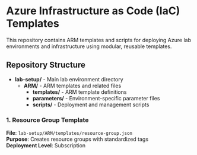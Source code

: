 # Azure Infrastructure as Code (IaC) Templates
This repository contains ARM templates and scripts for deploying Azure lab environments and infrastructure using modular, reusable templates.

## Repository Structure

- **lab-setup/** - Main lab environment directory
  - **ARM/** - ARM templates and related files
    - **templates/** - ARM template definitions
    - **parameters/** - Environment-specific parameter files
    - **scripts/** - Deployment and management scripts

### 1. Resource Group Template
**File**: `lab-setup/ARM/templates/resource-group.json`  
**Purpose**: Creates resource groups with standardized tags  
**Deployment Level**: Subscription 
